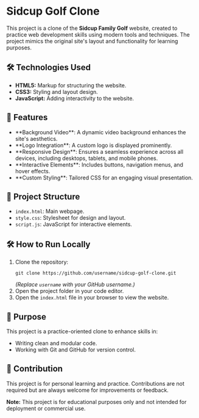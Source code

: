 <!DOCTYPE html>
<html lang="en">
<head>
  <meta charset="UTF-8">
  <meta name="viewport" content="width=device-width, initial-scale=1.0">


</head>
<body>
  <h1>Sidcup Golf Clone</h1>
  <p>
    This project is a clone of the <strong>Sidcup Family Golf</strong> website, created to practice web development skills using modern tools and techniques.
    The project mimics the original site's layout and functionality for learning purposes.
  </p>

  <h2>🛠️ Technologies Used</h2>
  <ul>
    <li><strong>HTML5:</strong> Markup for structuring the website.</li>
    <li><strong>CSS3:</strong>  Styling and layout design.</li>
    <li><strong>JavaScript:</strong> Adding interactivity to the website.</li>
    </ul>

  <h2>🌟 Features</h2>
  <ul>
     <li>**Background Video**: A dynamic video background enhances the site's aesthetics.</li>
 <li>**Logo Integration**: A custom logo is displayed prominently.</li>
<li>**Responsive Design**: Ensures a seamless experience across all devices, including desktops, tablets, and mobile phones.</li>
 <li>**Interactive Elements**: Includes buttons, navigation menus, and hover effects.</li>
 <li>**Custom Styling**: Tailored CSS for an engaging visual presentation.</li>
  </ul>

  <h2>📂 Project Structure</h2>
  <ul>
    <li><code>index.html</code>: Main webpage.</li>
    <li><code>style.css</code>: Stylesheet for design and layout.</li>
    <li><code>script.js</code>: JavaScript for interactive elements.</li>
  </ul>

  <h2>🛠️ How to Run Locally</h2>
  <ol>
    <li>Clone the repository:
      <pre><code>git clone https://github.com/username/sidcup-golf-clone.git</code></pre>
      <em>(Replace <code>username</code> with your GitHub username.)</em>
    </li>
    <li>Open the project folder in your code editor.</li>
    <li>Open the <code>index.html</code> file in your browser to view the website.</li>
  </ol>

  <h2>🌟 Purpose</h2>
  <p>
    This project is a practice-oriented clone to enhance skills in:
  </p>
  <ul>
    <li>Writing clean and modular code.</li>
    <li>Working with Git and GitHub for version control.</li>
  </ul>


  <h2>🤝 Contribution</h2>
  <p>
    This project is for personal learning and practice. Contributions are not required but are always welcome for improvements or feedback.
  </p>

  <p><strong>Note:</strong> This project is for educational purposes only and not intended for deployment or commercial use.</p>
</body>
</html>
